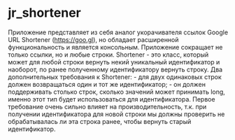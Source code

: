 # jr_shortener
Приложение представляет из себя аналог укорачивателя ссылок Google URL Shortener (https://goo.gl), но обладает расширенной функциональность и является консольным. Приложение сокращает не только ссылки, но и любые строки. Shortener - это класс, который может для любой строки вернуть некий уникальный идентификатор и наоборот, по ранее полученному идентификатору вернуть строку.  Два дополнительных требования к Shortener: - для двух одинаковых строк должен возвращаться один и тот же идентификатор; - он должен поддерживать столько строк, сколько значений может принимать long, именно этот тип будет использоваться для идентификатора. Первое требование очень сильно влияет на производительность, т.к. при получении идентификатора для новой строки мы должны проверить не обрабатывалась ли эта строка ранее, чтобы вернуть старый идентификатор.
